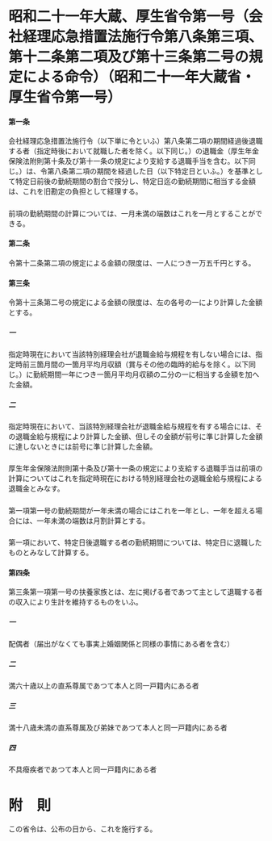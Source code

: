 # 昭和二十一年大蔵、厚生省令第一号（会社経理応急措置法施行令第八条第三項、第十二条第二項及び第十三条第二号の規定による命令）（昭和二十一年大蔵省・厚生省令第一号）
#### 第一条
会社経理応急措置法施行令（以下単に令といふ）第八条第二項の期間経過後退職する者（指定時後において就職した者を除く。以下同じ。）の退職金（厚生年金保険法附則第十条及び第十一条の規定により支給する退職手当を含む。以下同じ。）は、令第八条第二項の期間を経過した日（以下特定日といふ。）を基準として特定日前後の勤続期間の割合で按分し、特定日迄の勤続期間に相当する金額は、これを旧勘定の負担として経理する。
##### 
前項の勤続期間の計算については、一月未満の端数はこれを一月とすることができる。
#### 第二条
令第十二条第二項の規定による金額の限度は、一人につき一万五千円とする。
#### 第三条
令第十三条第二号の規定による金額の限度は、左の各号の一により計算した金額とする。
##### 一
指定時現在において当該特別経理会社が退職金給与規程を有しない場合には、指定時前三箇月間の一箇月平均月収額（賞与その他の臨時的給与を除く。以下同じ。）に勤続期間一年につき一箇月平均月収額の二分の一に相当する金額を加へた金額。
##### 二
指定時現在において、当該特別経理会社が退職金給与規程を有する場合には、その退職金給与規程により計算した金額、但しその金額が前号に準じ計算した金額に達しないときには前号に準じ計算した金額。
##### 
厚生年金保険法附則第十条及び第十一条の規定により支給する退職手当は前項の計算についてはこれを指定時現在における特別経理会社の退職金給与規程による退職金とみなす。
##### 
第一項第一号の勤続期間が一年未満の場合にはこれを一年とし、一年を超える場合には、一年未満の端数は月割計算とする。
##### 
第一項において、特定日後退職する者の勤続期間については、特定日に退職したものとみなして計算する。
#### 第四条
第三条第一項第一号の扶養家族とは、左に掲げる者であつて主として退職する者の収入により生計を維持するものをいふ。
##### 一
配偶者（届出がなくても事実上婚姻関係と同様の事情にある者を含む）
##### 二
満六十歳以上の直系尊属であつて本人と同一戸籍内にある者
##### 三
満十八歳未満の直系尊属及び弟妹であつて本人と同一戸籍内にある者
##### 四
不具癈疾者であつて本人と同一戸籍内にある者
# 附　則
この省令は、公布の日から、これを施行する。
